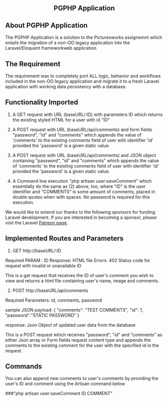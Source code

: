  ## <p align="center"> PGPHP Application</a></p>



## About PGPHP Application

The PGPHP Application is a solution to the Picturesworks assignemnt which entails the migration of a non-OO legacy application into the Laravel/Eloquent frameworkweb application 


## The Requirement

 The requirement was to completely port ALL logic, behavior and workflows included in the non-OO legacy application and migrate it to a fresh Laravel application with working data persistency with a database.


## Functionality Imported

1. A GET request with URL (baseURL/:ID) with parameters ID which returns the existing styled HTML for a user with id "ID"

2. A POST request with URL (baseURL/api/comments) and form fields "password", "id" and "comments" which appends the value of 'comments' to the existing comments field of user with identifier 'id' provided the 'password' is a given static value.

3. A POST request with URL (baseURL/api/comments) and JSON object containing "password", "id" and "comments" which appends the value of 'comments' to the existing comments field of user with identifier 'id' provided the 'password' is a given static value.

4. A Command line execution  "php artisan user:saveComment" which essentially do the same as (2) above, too, where "ID" is the user identifier and "COMMENTS" is some amount of comments, placed in double qoutes when with spaces. No password is required for this execution.

We would like to extend our thanks to the following sponsors for funding Laravel development. If you are interested in becoming a sponsor, please visit the Laravel [Patreon page](https://patreon.com/taylorotwell).


## Implemented Routes and Parameters

1. GET http://baseURL/:ID 

  Required  PARAM : ID
  Response: HTML file
  Errors: 402 Status code for request with invalid or unavailable ID 
  
 This is a get request that receives the ID of user's comment you wish to view and returns a html file containing user's name, image and comments.

2. POST http://baseURL/api/comments

Required Parameters: id, comments, password

sample JSON payload: 
                    {
                        "comments": "TEST COMMENTS",
                        "id": 1,
                        "password":"STATIC PASSWORD"
                    }
                    
response: Json Object of updated user data from the database 

This is a POST request which receives "password", "id" and "comments" as either Json array or Form fields request content type and appends the comments to the existing comment for the user with the specified id in the request.


## Commands

You can also append new comments to user's comments  by providing the user's ID and comment using the Artisan command below

###"php artisan user:saveComment ID COMMENT"



